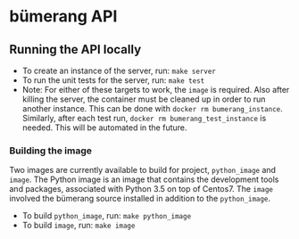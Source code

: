 # bümerang API

## Running the API locally
* To create an instance of the server, run: `make server`
* To run the unit tests for the server, run: `make test` 
* Note: For either of these targets to work, the `image` is required.
Also after killing the server, the container must be cleaned up in order
to run another instance. This can be done with
`docker rm bumerang_instance`. Similarly, after each test run,
`docker rm bumerang_test_instance` is needed. This will be automated in the future.

### Building the image
Two images are currently available to build for project, `python_image` and
`image`. The Python image is an image that contains the development tools
and packages, associated with Python 3.5 on top of Centos7. The `image`
involved the bümerang source installed in addition to the `python_image`.

* To build `python_image`, run: `make python_image`
* To build `image`, run: `make image`